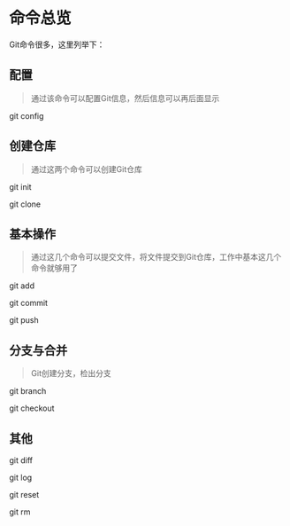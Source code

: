 # 命令总览

Git命令很多，这里列举下：

## 配置

> 通过该命令可以配置Git信息，然后信息可以再后面显示

git config


## 创建仓库

> 通过这两个命令可以创建Git仓库

git init

git clone


## 基本操作

> 通过这几个命令可以提交文件，将文件提交到Git仓库，工作中基本这几个命令就够用了

git add

git commit 

git push


## 分支与合并

> Git创建分支，检出分支

git branch

git checkout 


## 其他

git diff

git log

git reset

git rm



